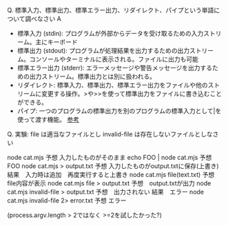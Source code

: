 Q. 標準入力、標準出力、標準エラー出力、リダイレクト、パイプという単語について調べなさい
A
* 標準入力 (stdin): プログラムが外部からデータを受け取るための入力ストリーム。主にキーボード
* 標準出力 (stdout): プログラムが処理結果を出力するための出力ストリーム。コンソールやターミナルに表示される。ファイルに出力も可能
* 標準エラー出力 (stderr): エラーメッセージや警告メッセージを出力するための出力ストリーム。標準出力とは別に扱われる。
* リダイレクト: 標準入力、標準出力、標準エラー出力をファイルや他のストリームに変更する操作。>や>>を使って標準出力をファイルに書き込むことができる。
* パイプ: 一つのプログラムの標準出力を別のプログラムの標準入力として|を使って渡す機能。
[参考](https://envader.plus/course/1/scenario/1007)

Q. 実験: file は適当なファイルとし invalid-file は存在しないファイルとしなさい

node cat.mjs
予想 入力したものがそのまま
echo FOO | node cat.mjs
予想 FOO
node cat.mjs > output.txt
予想 入力したものがoutput.txtに保存(上書き) 
結果　入力時は追加　再度実行すると上書き
node cat.mjs file(text.txt)
予想　file内容が表示
node cat.mjs file > output.txt
予想　output.txtが出力
node cat.mjs invalid-file > output.txt
予想　出力されない
結果　エラー
node cat.mjs invalid-file 2> error.txt
予想 エラー

(process.argv.length > 2ではなく >=2を試したかった?)